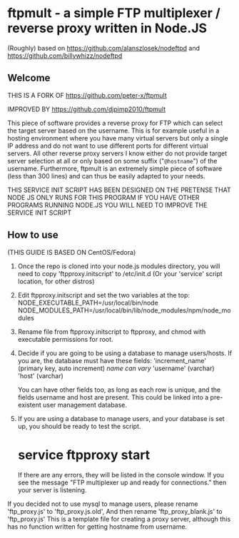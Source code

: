 ftpmult - a simple FTP multiplexer / reverse proxy written in Node.JS
====

(Roughly) based on https://github.com/alanszlosek/nodeftpd and https://github.com/billywhizz/nodeftpd

Welcome
----

THIS IS A FORK OF https://github.com/peter-x/ftpmult

IMPROVED BY https://github.com/djpimp2010/ftpmult

This piece of software provides a reverse proxy for FTP which can select the
target server based on the username. This is for example useful in a hosting
environment where you have many virtual servers but only a single IP address and
do not want to use different ports for different virtual servers. All other
reverse proxy servers I know either do not provide target server selection at
all or only based on some suffix ("`@hostname`") of the username. Furthermore,
ftpmult is an extremely simple piece of software (less than 300 lines) and can
thus be easily adapted to your needs.

THIS SERVICE INIT SCRIPT HAS BEEN DESIGNED ON THE PRETENSE THAT NODE JS ONLY RUNS FOR THIS PROGRAM
IF YOU HAVE OTHER PROGRAMS RUNNING NODE.JS YOU WILL NEED TO IMPROVE THE SERVICE INIT SCRIPT


How to use
----

(THIS GUIDE IS BASED ON CentOS/Fedora)

1. Once the repo is cloned into your node.js modules directory, you will need to copy 'ftpproxy.initscript' to /etc/init.d
	(Or your 'service' script location, for other distros)

2. Edit ftpproxy.initscript and set the two variables at the top:
	NODE_EXECUTABLE_PATH=/usr/local/bin/node
	NODE_MODULES_PATH=/usr/local/bin/lib/node_modules/npm/node_modules

3. Rename file from ftpproxy.initscript to ftpproxy, and chmod with executable permissions for root.

4. Decide if you are going to be using a database to manage users/hosts.
	If you are, the database must have these fields:
	'increment_name' (primary key, auto increment) *name can vary*
	'username' (varchar)
	'host' (varchar)

	You can have other fields too, as long as each row is unique, and the fields username and host are present.
	This could be linked into a pre-existent user management database.

5. If you are using a database to manage users, and your database is set up, you should be ready to test the script.
	# service ftpproxy start

	If there are any errors, they will be listed in the console window.
	If you see the message "FTP multiplexer up and ready for connections." then your server is listening.
	
If you decided not to use mysql to manage users, please rename 'ftp_proxy.js' to 'ftp_proxy.js.old',
And then rename 'ftp_proxy_blank.js' to 'ftp_proxy.js'
This is a template file for creating a proxy server, although this has no function written for getting hostname from username.
